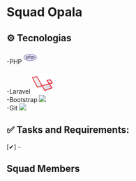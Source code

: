 # Squad Opala 


## ⚙️ Tecnologias

-PHP <img src="iconPHP.png" />    <br>     
-Laravel <img src="iconLaravel.png" /> <br>
-Bootstrap <img height=30 src="https://cdn.jsdelivr.net/gh/devicons/devicon/icons/bootstrap/bootstrap-original.svg" /> <br>
-Git <img height=30 src="https://cdn.jsdelivr.net/gh/devicons/devicon/icons/git/git-plain.svg" /> <br>

            
          

## ✅ Tasks and Requirements:

[✔] -

## Squad Members

